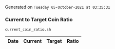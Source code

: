 Generated on `Tuesday 05-October-2021 at 03:35:31`

### Current to Target Coin Ratio
`current_coin_ratio.sh`

Date|Current|Target|Ratio
---|---|---|---
